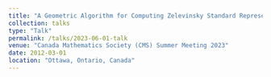 ```yaml
---
title: "A Geometric Algorithm for Computing Zelevinsky Standard Representations"
collection: talks
type: "Talk"
permalink: /talks/2023-06-01-talk
venue: "Canada Mathematics Society (CMS) Summer Meeting 2023"
date: 2012-03-01
location: "Ottawa, Ontario, Canada"
---
```


